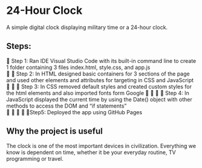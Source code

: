 # 24-Hour Clock
A simple digital clock displaying military time or a 24-hour clock.

## Steps:
:walking: Step 1: Ran IDE Visual Studio Code with its built-in command line to create 1 folder containing 3 files index.html, style.css, and app.js   
:walking: :walking: Step 2: In HTML designed basic containers for 3 sections of the page and used other elements and attributes for targeting in CSS and JavaScript 
:walking: :walking: :walking: Step 3: In CSS removed default styles and created custom styles for the html elements and also imported fonts form Google 
:walking: :walking: :walking: :walking: Step 4: In JavaScript displayed the current time by using the Date() object with other methods to access the DOM and “if  statements”   
:walking: :walking: :walking: :walking: :walking:Step5: Deployed the app using GitHub Pages   



## Why the project is useful
The clock is one of the most important devices in civilization. 
Everything we know is dependent on time, whether it be your everyday routine, TV programming or travel.

